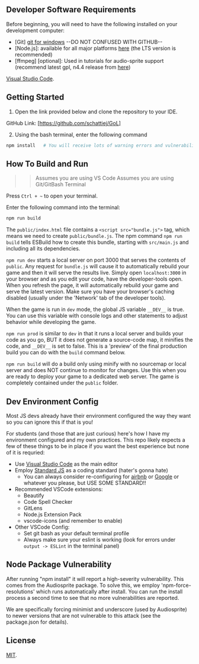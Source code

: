 ## Developer Software Requirements

Before beginning, you will need to have the following installed on your development computer:

- [Git] [git for windows](https://git-scm.com/download/win) --DO NOT CONFUSED WITH GITHUB--
- [Node.js]: available for all major platforms [here](https://nodejs.org/en/download/) (the LTS version is recommended)
- [ffmpeg] [optional]: Used in tutorials for audio-sprite support (recommend latest gpl, n4.4 release from [here](https://github.com/BtbN/FFmpeg-Builds/releases))

[Visual Studio Code](https://code.visualstudio.com/).

## Getting Started

1. Open the link provided below and clone the repository to your IDE.

GitHub Link:
[https://github.com/schattiej/GoL]

2. Using the bash terminal, enter the following command

``` bash
npm install   # You will receive lots of warning errors and vulnerability errors, ignore these
```

## How To Build and Run
>> Assumes you are using VS Code
>> Assumes you are using Git/GitBash Terminal

Press `Ctrl + ~` to open your terminal.

Enter the following command into the terminal:

```bash
npm run build
```
The `public/index.html` file contains a `<script src="bundle.js">` tag, which means we need to create `public/bundle.js`. The npm command `npm run build` tells ESBuild how to create this bundle, starting with `src/main.js` and including all its dependencies.

`npm run dev` starts a local server on port 3000 that serves the contents of `public`.  Any request for `bundle.js` will cause it to automatically rebuild your game and then it will serve the results live.  Simply open `localhost:3000` in your browser and as you edit your code, have the developer-tools open.  When you refresh the page, it will automatically rebuild your game and serve the latest version. Make sure you have your browser's caching disabled (usually under the 'Network' tab of the developer tools).

When the game is run in `dev` mode, the global JS variable `__DEV__` is true.  You can use this variable with console logs and other statements to adjust behavior while developing the game.

`npm run prod` is similar to `dev` in that it runs a local server and builds your code as you go, BUT it does not generate a source-code map, it minifies the code, and `__DEV__` is set to false.  This is a 'preview' of the final production build you can do with the `build` command below.

`npm run build` will do a build only using minify with no sourcemap or local server and does NOT continue to monitor for changes.  Use this when you are ready to deploy your game to a dedicated web server. The game is completely contained under the `public` folder.

## Dev Environment Config
Most JS devs already have their environment configured the way they want so you can ignore this if that is you!

For students (and those that are just curious) here's how I have my environment configured and my own practices. This repo likely expects a few of these things to be in place if you want the best experience but none of it is requried:

- Use [Visual Studio Code](https://code.visualstudio.com/) as the main editor
- Employ [Standard JS](https://standardjs.com/) as a coding standard (hater's gonna hate)
  - You can always consider re-configuring for [airbnb](https://github.com/airbnb/javascript) or [Google](https://google.github.io/styleguide/jsguide.html) or whatever you please, but USE SOME STANDARD!!
- Recommended VSCode extensions:
  - Beautify
  - Code Spell Checker
  - GitLens
  - Node.js Extension Pack
  - vscode-icons (and remember to enable)
- Other VSCode Config:
  - Set git bash as your default terminal profile
  - Always make sure your eslint is working (look for errors under `output -> ESLint` in the terminal panel)

## Node Package Vulnerability
After running "npm install" it will report a high-severity vulnerability.  This comes from the Audiosprite package.  To solve this, we employ 'npm-force-resolutions' which runs automatically after install.  You can run the install process a second time to see that no more vulnerabilities are reported.

We are specifically forcing minimist and underscore (used by Audiosprite) to newer versions that are not vulnerable to this attack (see the package.json for details).

## License

[MIT](LICENSE).
